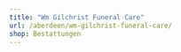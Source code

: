 ```yaml
---
title: "Wm Gilchrist Funeral Care"
url: /aberdeen/wm-gilchrist-funeral-care/
shop: Bestattungen
---
```

